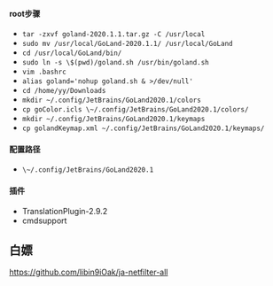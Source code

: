 #### root步骤

*   `tar -zxvf goland-2020.1.1.tar.gz -C /usr/local`
*   `sudo mv /usr/local/GoLand-2020.1.1/ /usr/local/GoLand`
*   `cd /usr/local/GoLand/bin/`
*   `sudo ln -s \$(pwd)/goland.sh /usr/bin/goland.sh`
*   `vim .bashrc`
*   `alias goland='nohup goland.sh & >/dev/null'`
*   `cd /home/yy/Downloads`
*   `mkdir ~/.config/JetBrains/GoLand2020.1/colors`
*   `cp goColor.icls \~/.config/JetBrains/GoLand2020.1/colors/`
*   `mkdir ~/.config/JetBrains/GoLand2020.1/keymaps`
*   `cp golandKeymap.xml ~/.config/JetBrains/GoLand2020.1/keymaps/`

#### 配置路径

*   `\~/.config/JetBrains/GoLand2020.1`

#### 插件

*   TranslationPlugin-2.9.2
*   cmdsupport

## 白嫖

<https://github.com/libin9iOak/ja-netfilter-all>
